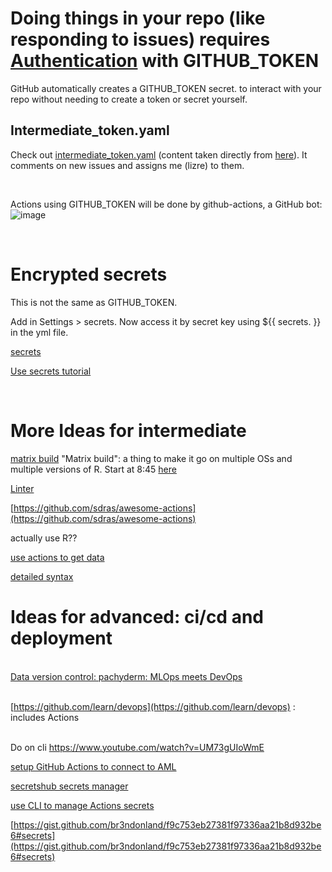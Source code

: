 
# Doing things in your repo (like responding to issues) requires [Authentication](https://docs.github.com/en/actions/reference/authentication-in-a-workflow) with GITHUB_TOKEN 

GitHub automatically creates a GITHUB_TOKEN secret.
to interact with your repo without needing to create a token or secret yourself.

## Intermediate_token.yaml

Check out [intermediate_token.yaml](https://github.com/lizre/learn-actions/blob/main/.github/workflows/intermediate_token.yaml) (content taken directly from 
[here](https://github.com/orchid00/actions_sandbox/blob/master/.github/workflows/greetings.yml)). It comments on new issues and assigns me (lizre) to them.

<br>

Actions using GITHUB_TOKEN will be done by github-actions, a GitHub bot: 
![image](https://user-images.githubusercontent.com/38010821/122679545-4a431f80-d1b9-11eb-880f-c662623a6bf5.png)


<br>

# Encrypted secrets
This is not the same as GITHUB_TOKEN.

Add in Settings > secrets. Now access it by secret key using ${{ secrets.<your-key> }} in the yml file.


[secrets](https://docs.github.com/en/actions/reference/encrypted-secrets)

[Use secrets tutorial](https://github-actions-hero.vercel.app/lessons/9)


<br>


# More Ideas for intermediate 

[matrix build](https://github-actions-hero.vercel.app/lessons/12)
"Matrix build": a thing to make it go on multiple OSs and multiple versions of R. Start at 8:45 [here](https://www.jimhester.com/talk/2020-rsc-github-actions/)

[Linter](https://github.com/r-lib/actions/blob/master/examples/lint-project.yaml)

[https://github.com/sdras/awesome-actions](https://github.com/sdras/awesome-actions) 

actually use R??

[use actions to get data](https://github.com/marketplace/actions/flat-data) 


[detailed syntax](https://docs.github.com/en/actions/reference/workflow-syntax-for-github-actions)


# Ideas for advanced:  ci/cd and deployment


<br>[Data version control: pachyderm: MLOps meets DevOps](https://github.blog/2020-10-15-pachyderm-and-the-power-of-github-actions-mlops-meets-devops/)

<br>[https://github.com/learn/devops](https://github.com/learn/devops) : includes Actions

<br>Do on cli https://www.youtube.com/watch?v=UM73gUIoWmE

[setup GitHub Actions to connect to AML](https://github.com/github/data-science/pull/772/files?short_path=0a9ad0f#diff-0a9ad0fcb754212ac21763b0e0cb1d5c823d7e69f44db6c9f4fc2b7b5806878a)

[secretshub secrets manager](https://github.com/secrethub/actions) 

[use CLI to manage Actions secrets](https://github.com/unfor19/githubsecrets)

[https://gist.github.com/br3ndonland/f9c753eb27381f97336aa21b8d932be6#secrets](https://gist.github.com/br3ndonland/f9c753eb27381f97336aa21b8d932be6#secrets) 
